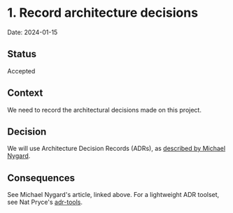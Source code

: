 # 1. Record architecture decisions

Date: 2024-01-15

## Status

Accepted

## Context

We need to record the architectural decisions made on this project.

## Decision

We will use Architecture Decision Records (ADRs), as [described by Michael Nygard](http://thinkrelevance.com/blog/2011/11/15/documenting-architecture-decisions).

## Consequences

See Michael Nygard's article, linked above. For a lightweight ADR toolset, see Nat Pryce's [adr-tools](https://github.com/npryce/adr-tools).